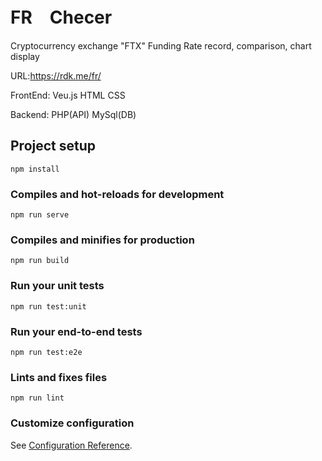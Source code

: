 # FR　Checer

Cryptocurrency exchange "FTX" Funding Rate record, comparison, chart display

URL:https://rdk.me/fr/

FrontEnd:
Veu.js HTML CSS

Backend:
PHP(API) MySql(DB)

## Project setup
```
npm install
```

### Compiles and hot-reloads for development
```
npm run serve
```

### Compiles and minifies for production
```
npm run build
```

### Run your unit tests
```
npm run test:unit
```

### Run your end-to-end tests
```
npm run test:e2e
```

### Lints and fixes files
```
npm run lint
```

### Customize configuration
See [Configuration Reference](https://cli.vuejs.org/config/).
